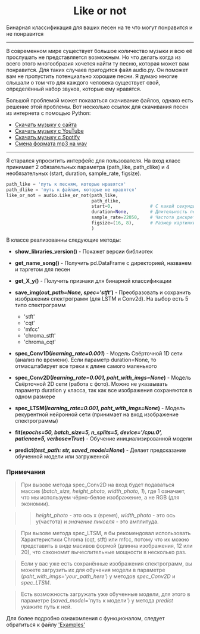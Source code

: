 <h1 align="center">Like or not</h1>

Бинарная классификация для ваших песен на те что могут понравится и не понравится
____

В современном мире существует большое количество музыки и всю её прослушать не представляется возможным. Но что делать когда из всего этого многообразия хочется 
найти ту песню, которая может вам понравится. Для таких случаев пригодится файл audio.py. Он поможет вам не пропустить потенциально хорошие песни. Я думаю многие слышали о том
что для каждого человека существует свой, определённый набор звуков, которые ему нравятся.

Большой проблемой может показаться скачивание файлов, однако есть решение этой проблемы. Вот несколько ссылок для скачивания песен из интернета с помощью Python:
- [Скачать музыку с сайта](https://stackoverflow.com/questions/68808045/how-can-i-download-music-files-from-websites-using-python)
- [Скачать музыку с YouTube](https://www.geeksforgeeks.org/download-video-in-mp3-format-using-pytube/)
- [Скачать музыку с Spotify](https://habr.com/ru/post/582170/)
- [Смена формата mp3 на wav](https://www.geeksforgeeks.org/convert-mp3-to-wav-using-python/)

------

Я старался упроситить интерфейс для пользователя. На вход класс принимает 2 обязательных параметра (path_like, path_dlike) и 4 необязательных (start, duration, sample_rate, figsize).

```python
path_like = 'путь к песням, которые нравятся'
path_dlike = 'путь к файлам, которые не нравятся'
like_or_not = audio.Like_or_not(path_like, 
                                path_dlike, 
                                start=0,              # С какой секунды будут начинаться песни
                                duration=None,        # Длительность песни в секундах
                                sample_rate=22050,    # Частота дискретизации (сколько измерений делаем в секунду)
                                figsize=(16, 8),      # Размер картинки при сохранении изображений спектрограмм
                                )
```

В классе реализованны следующие методы:
- __show_libraries_version()__  - Покажет версии библиотек
- __get_name_song()__ - Получить pd.DataFrame с директорией, названем и таргетом для песен
- __get_X_y()__ - Получить признаки для бинарной классификации
- __save_img(_out_path=None, spec='stft'_)__ - Преобразовать и сохранить изображения спектрограмм (для LSTM и Conv2d). На выбор есть 5 типо спектрограмм
    - 'stft'
    - 'cqt'
    - 'mfcc'
    - 'chroma_stft'
    - 'chroma_cqt'

- __spec_Conv1D(_learning_rate=0.001_)__ - Модель Свёрточной 1D сети (анализ по времени). Если параметр duration=None, то отмасштабирует все треки к длине самого маленького
- __spec_Conv2D(_learning_rate=0.001, paht_with_imgs=None_)__ - Модель Свёрточной 2D сети (работа с фото). Можно не указаывать параметр duration у класса, так как все изображения сохраняются в одном размере
- __spec_LTSM(_learning_rate=0.001, paht_with_imgs=None_)__ - Модель рекурентной нейронной сети (принимает на вход изображение спектрограммы)
- __fit(_epochs=50, batch_size=5, n_splits=5, device='/cpu:0', patience=5, verbose=True_)__ - Обучение инициализированной модели
- __predict(_test_path: str, saved_model=None_)__ - Делает предсказание обученной модели или загруженной

### Примечания

> При вызове метода spec_Conv2D на вход будет подаваться массив (_batch_size, height_photo, width_photo, 1_), где 1 означает, что мы используем чёрно-белое изображение, а не
RGB (для экономии).

>> _height_photo_ - это ось x (время), 
>> _width_photo_ - это ось y(частота) и 
>> _значение пикселя_ - это амплитуда. 

> При вызове метода spec_LTSM, я бы рекомендовал использовать Характеристики Chroma (cqt, stft) или mfcc, потому что их можно представить в виде масивов формой (длинна изображения, 12 или 20), что сэкономит вычеслительные мощности в несколько раз.

> Если у вас уже есть сохранённые изображения спектрограмм, вы можете загрузить их для обучения модели в параметре (_paht_with_imgs='your_path_here'_) у методов _spec_Conv2D_ и _spec_LTSM_.

> Есть возможность загружать уже обученные модели, для этого в параметре (_saved_model_='путь к модели') у метода _predict_ укажите путь к ней.

Для более подробно ознакомления с функционалом, следует обратиться к файлу ['Examples'](https://github.com/Nickolays/Like_or_not/blob/main/Classifier.ipynb)
